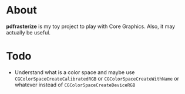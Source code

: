 About
=====
 **pdfrasterize** is my toy project to play with Core Graphics. Also, it may actually be useful.

Todo
====
 * Understand what is a color space and maybe use `CGColorSpaceCreateCalibratedRGB` or `CGColorSpaceCreateWithName` or whatever instead of `CGColorSpaceCreateDeviceRGB`

